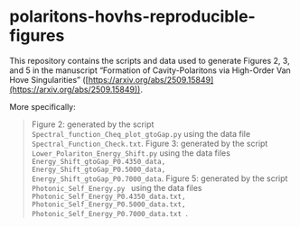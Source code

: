 # polaritons-hovhs-reproducible-figures
This repository contains the scripts and data used to generate Figures 2, 3, and 5 in the manuscript “Formation of Cavity-Polaritons via High-Order Van Hove Singularities” ([https://arxiv.org/abs/2509.15849](https://arxiv.org/abs/2509.15849)).

More specifically:
> Figure 2: generated by the script `Spectral_function_Cheq_plot_gtoGap.py` using the data file `Spectral_Function_Check.txt`.
> Figure 3: generated by the script ` Lower_Polariton_Energy_Shift.py ` using the data files `Energy_Shift_gtoGap_P0.4350_data, Energy_Shift_gtoGap_P0.5000_data, Energy_Shift_gtoGap_P0.7000_data`.
> Figure 5: generated by the script `Photonic_Self_Energy.py ` using the data files `Photonic_Self_Energy_P0.4350_data.txt, Photonic_Self_Energy_P0.5000_data.txt, Photonic_Self_Energy_P0.7000_data.txt `.
